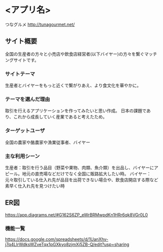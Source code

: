 # <アプリ名>
つなグルメ
http://tunagourmet.net/
## サイト概要
全国の生産者の方々と小売店や飲食店経営者(以下バイヤー)の方々を繋ぐマッチングサイトです。

### サイトテーマ
生産者とバイヤーをもっと近くで繋がりあえ、より食文化を華やかに。

### テーマを選んだ理由
取引を行えるアプリケーションを作ってみたいと思い作成。
日本の課題であり、これから成長していく産業であると考えたため。

### ターゲットユーザ
全国の農家や酪農家や漁業従事者、バイヤー

### 主な利用シーン
生産者：取引を行う品目（野菜や果物、肉類、魚介類）を出品し、バイヤーにアピール。地元の直売場などだけでなく全国に販路拡大したい時。
バイヤー：元々取引している仕入れ先が品目を出荷できない場合や、飲食店開店する際など素早く仕入れ先を見つけたい時

## ER図
https://app.diagrams.net/#G162S6ZP_eWrBRMwpdKn1HRr6qk8VGr0L0

### 機能一覧
https://docs.google.com/spreadsheets/d/1UanXhv-j7q4LIrWdksWZveTqx1pGXkyo8zjmXj5ZB-Q/edit?usp=sharing


